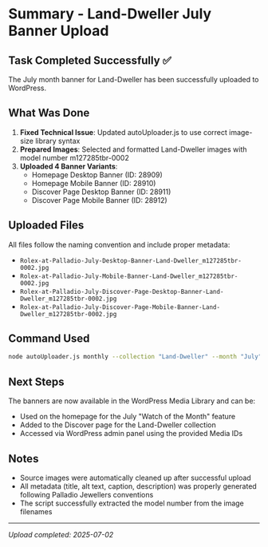 # Summary - Land-Dweller July Banner Upload

## Task Completed Successfully ✅

The July month banner for Land-Dweller has been successfully uploaded to WordPress.

## What Was Done

1. **Fixed Technical Issue**: Updated autoUploader.js to use correct image-size library syntax
2. **Prepared Images**: Selected and formatted Land-Dweller images with model number m127285tbr-0002
3. **Uploaded 4 Banner Variants**:
   - Homepage Desktop Banner (ID: 28909)
   - Homepage Mobile Banner (ID: 28910)
   - Discover Page Desktop Banner (ID: 28911)
   - Discover Page Mobile Banner (ID: 28912)

## Uploaded Files

All files follow the naming convention and include proper metadata:
- `Rolex-at-Palladio-July-Desktop-Banner-Land-Dweller_m127285tbr-0002.jpg`
- `Rolex-at-Palladio-July-Mobile-Banner-Land-Dweller_m127285tbr-0002.jpg`
- `Rolex-at-Palladio-July-Discover-Page-Desktop-Banner-Land-Dweller_m127285tbr-0002.jpg`
- `Rolex-at-Palladio-July-Discover-Page-Mobile-Banner-Land-Dweller_m127285tbr-0002.jpg`

## Command Used

```bash
node autoUploader.js monthly --collection "Land-Dweller" --month "July"
```

## Next Steps

The banners are now available in the WordPress Media Library and can be:
- Used on the homepage for the July "Watch of the Month" feature
- Added to the Discover page for the Land-Dweller collection
- Accessed via WordPress admin panel using the provided Media IDs

## Notes

- Source images were automatically cleaned up after successful upload
- All metadata (title, alt text, caption, description) was properly generated following Palladio Jewellers conventions
- The script successfully extracted the model number from the image filenames

---
*Upload completed: 2025-07-02*